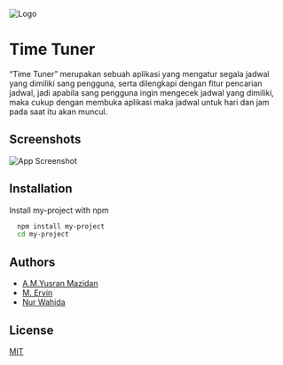 
![Logo](https://github.com/Yousran/timetuner/blob/main/Doc/LogoWide.png)


# Time Tuner

“Time Tuner” merupakan sebuah aplikasi yang mengatur segala jadwal yang dimiliki sang pengguna, serta dilengkapi dengan fitur pencarian jadwal, jadi apabila sang pengguna ingin mengecek jadwal yang dimiliki, maka cukup dengan membuka aplikasi maka jadwal untuk hari dan jam pada saat itu akan muncul.


## Screenshots

![App Screenshot](https://via.placeholder.com/468x300?text=App+Screenshot+Here)


## Installation

Install my-project with npm

```bash
  npm install my-project
  cd my-project
```
    
## Authors

- [A.M.Yusran Mazidan](https://www.github.com/yousranmz)
- [M. Ervin](https://www.github.com/yousranmz)
- [Nur Wahida](https://www.github.com/yousranmz)


## License

[MIT](https://choosealicense.com/licenses/mit/)


